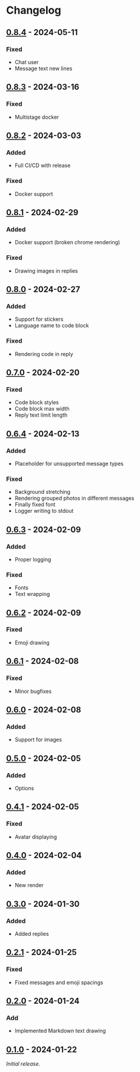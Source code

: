 # Changelog

## [0.8.4] - 2024-05-11

### Fixed

- Chat user
- Message text new lines

## [0.8.3] - 2024-03-16

### Fixed

- Multistage docker

## [0.8.2] - 2024-03-03

### Added

- Full CI/CD with release

### Fixed

- Docker support

## [0.8.1] - 2024-02-29

### Added

- Docker support (broken chrome rendering)

### Fixed

- Drawing images in replies

## [0.8.0] - 2024-02-27

### Added

- Support for stickers
- Language name to code block

### Fixed

- Rendering code in reply

## [0.7.0] - 2024-02-20

### Fixed

- Code block styles
- Code block max width
- Reply text limit length

## [0.6.4] - 2024-02-13

### Added

- Placeholder for unsupported message types

### Fixed

- Background stretching
- Rendering grouped photos in different messages
- Finally fixed font
- Logger writing to stdout

## [0.6.3] - 2024-02-09

### Added

- Proper logging

### Fixed

- Fonts
- Text wrapping

## [0.6.2] - 2024-02-09

### Fixed

- Emoji drawing

## [0.6.1] - 2024-02-08

### Fixed

- Minor bugfixes

## [0.6.0] - 2024-02-08

### Added

- Support for images

## [0.5.0] - 2024-02-05

### Added

- Options

## [0.4.1] - 2024-02-05

### Fixed

- Avatar displaying

## [0.4.0] - 2024-02-04

### Added

- New render

## [0.3.0] - 2024-01-30

### Added

- Added replies

## [0.2.1] - 2024-01-25

### Fixed

- Fixed messages and emoji spacings

## [0.2.0] - 2024-01-24

### Add

- Implemented Markdown text drawing

## [0.1.0] - 2024-01-22

_Initial release._

[0.8.4]: https://github.com/blbrdv/SimpleQuoteBot/releases/tag/v0.8.4
[0.8.3]: https://github.com/blbrdv/SimpleQuoteBot/releases/tag/v0.8.3
[0.8.2]: https://github.com/blbrdv/SimpleQuoteBot/releases/tag/v0.8.2
[0.8.1]: https://github.com/blbrdv/SimpleQuoteBot/releases/tag/v0.8.1
[0.8.0]: https://github.com/blbrdv/SimpleQuoteBot/releases/tag/v0.8.0
[0.7.0]: https://github.com/blbrdv/SimpleQuoteBot/releases/tag/v0.7.0
[0.6.4]: https://github.com/blbrdv/SimpleQuoteBot/releases/tag/v0.6.4
[0.6.3]: https://github.com/blbrdv/SimpleQuoteBot/releases/tag/v0.6.3
[0.6.2]: https://github.com/blbrdv/SimpleQuoteBot/releases/tag/v0.6.2
[0.6.1]: https://github.com/blbrdv/SimpleQuoteBot/releases/tag/v0.6.1
[0.6.0]: https://github.com/blbrdv/SimpleQuoteBot/releases/tag/v0.6.0
[0.5.0]: https://github.com/blbrdv/SimpleQuoteBot/releases/tag/v0.5.0
[0.4.1]: https://github.com/blbrdv/SimpleQuoteBot/releases/tag/v0.4.1
[0.4.0]: https://github.com/blbrdv/SimpleQuoteBot/releases/tag/v0.4.0
[0.3.0]: https://github.com/blbrdv/SimpleQuoteBot/releases/tag/v0.3.0
[0.2.1]: https://github.com/blbrdv/SimpleQuoteBot/releases/tag/v0.2.1
[0.2.0]: https://github.com/blbrdv/SimpleQuoteBot/releases/tag/v0.2.0
[0.1.0]: https://github.com/blbrdv/SimpleQuoteBot/releases/tag/v0.1.0
